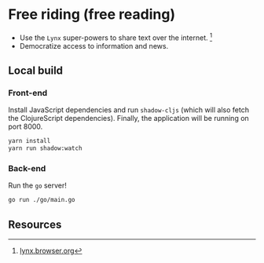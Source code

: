 # Free riding (free reading)

- Use the `Lynx` super-powers to share text over the internet. [^1]
- Democratize access to information and news.

## Local build
### Front-end

Install JavaScript dependencies and run `shadow-cljs` (which will also fetch the ClojureScript dependencies). Finally, the application will be running on port 8000.

``` bash
yarn install 
yarn run shadow:watch
```

### Back-end

Run the `go` server!

``` bash
go run ./go/main.go
```

## Resources
[^1]: [lynx.browser.org](lynx.browser.org) 
